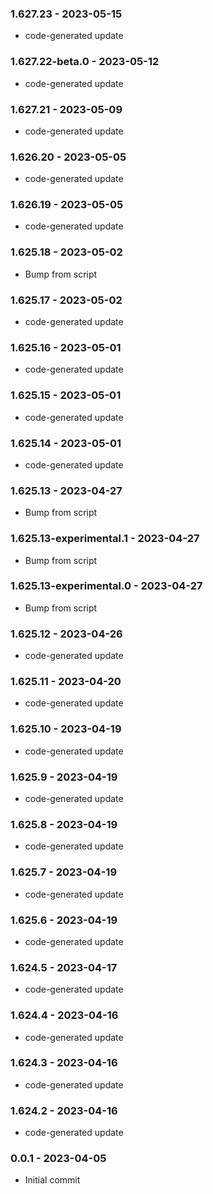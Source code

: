 ### 1.627.23 - 2023-05-15

- code-generated update

### 1.627.22-beta.0 - 2023-05-12

- code-generated update

### 1.627.21 - 2023-05-09

- code-generated update

### 1.626.20 - 2023-05-05

- code-generated update

### 1.626.19 - 2023-05-05

- code-generated update

### 1.625.18 - 2023-05-02

- Bump from script

### 1.625.17 - 2023-05-02

- code-generated update

### 1.625.16 - 2023-05-01

- code-generated update

### 1.625.15 - 2023-05-01

- code-generated update

### 1.625.14 - 2023-05-01

- code-generated update

### 1.625.13 - 2023-04-27

- Bump from script

### 1.625.13-experimental.1 - 2023-04-27

- Bump from script

### 1.625.13-experimental.0 - 2023-04-27

- Bump from script

### 1.625.12 - 2023-04-26

- code-generated update

### 1.625.11 - 2023-04-20

- code-generated update

### 1.625.10 - 2023-04-19

- code-generated update

### 1.625.9 - 2023-04-19

- code-generated update

### 1.625.8 - 2023-04-19

- code-generated update

### 1.625.7 - 2023-04-19

- code-generated update

### 1.625.6 - 2023-04-19

- code-generated update

### 1.624.5 - 2023-04-17

- code-generated update

### 1.624.4 - 2023-04-16

- code-generated update

### 1.624.3 - 2023-04-16

- code-generated update

### 1.624.2 - 2023-04-16

- code-generated update

### 0.0.1 - 2023-04-05

- Initial commit